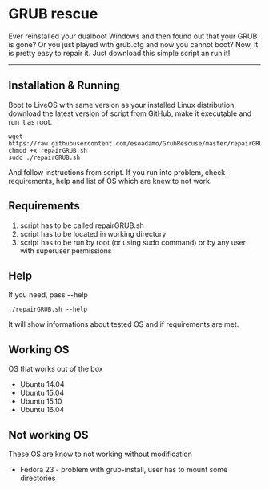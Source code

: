 GRUB rescue
===================


Ever reinstalled your dualboot Windows and then found out that your GRUB is gone? Or you just played with grub.cfg and now you cannot boot? Now, it is pretty easy to repair it. Just download this simple script an run it!

----------
## Installation & Running ##
Boot to LiveOS with same version as your installed Linux distribution, download the latest version of script from GitHub, make it executable and run it as root.

    wget https://raw.githubusercontent.com/esoadamo/GrubRescuse/master/repairGRUB.sh
    chmod +x repairGRUB.sh 
    sudo ./repairGRUB.sh 
And follow instructions from script. If you run into problem, check requirements, help and list of OS which are knew to not work.

## Requirements ##

 1. script has to be called repairGRUB.sh
 2. script has to be located in working directory
 3. script has to be run by root (or using sudo command) or by any user with superuser permissions

## Help ##
If you need, pass --help

    ./repairGRUB.sh --help
It will show informations about tested OS and if requirements are met.
## Working OS ##
OS that works out of the box

 - Ubuntu 14.04
 - Ubuntu 15.04
 - Ubuntu 15.10
 - Ubuntu 16.04

## Not working OS ##
These OS are know to not working without modification

 - Fedora 23 - problem with grub-install, user has to mount some directories
